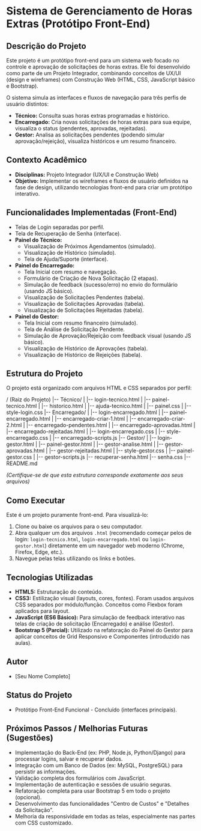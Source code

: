 # Sistema de Gerenciamento de Horas Extras (Protótipo Front-End)

## Descrição do Projeto

Este projeto é um protótipo front-end para um sistema web focado no controle e aprovação de solicitações de horas extras. Ele foi desenvolvido como parte de um Projeto Integrador, combinando conceitos de UX/UI (design e wireframes) com Construção Web (HTML, CSS, JavaScript básico e Bootstrap).

O sistema simula as interfaces e fluxos de navegação para três perfis de usuário distintos:
* **Técnico:** Consulta suas horas extras programadas e histórico.
* **Encarregado:** Cria novas solicitações de horas extras para sua equipe, visualiza o status (pendentes, aprovadas, rejeitadas).
* **Gestor:** Analisa as solicitações pendentes (podendo simular aprovação/rejeição), visualiza históricos e um resumo financeiro.

## Contexto Acadêmico

* **Disciplinas:** Projeto Integrador (UX/UI e Construção Web)
* **Objetivo:** Implementar os wireframes e fluxos de usuário definidos na fase de design, utilizando tecnologias front-end para criar um protótipo interativo.

## Funcionalidades Implementadas (Front-End)

* Telas de Login separadas por perfil.
* Tela de Recuperação de Senha (interface).
* **Painel do Técnico:**
    * Visualização de Próximos Agendamentos (simulado).
    * Visualização de Histórico (simulado).
    * Tela de Ajuda/Suporte (interface).
* **Painel do Encarregado:**
    * Tela Inicial com resumo e navegação.
    * Formulário de Criação de Nova Solicitação (2 etapas).
    * Simulação de feedback (sucesso/erro) no envio do formulário (usando JS básico).
    * Visualização de Solicitações Pendentes (tabela).
    * Visualização de Solicitações Aprovadas (tabela).
    * Visualização de Solicitações Rejeitadas (tabela).
* **Painel do Gestor:**
    * Tela Inicial com resumo financeiro (simulado).
    * Tela de Análise de Solicitação Pendente.
    * Simulação de Aprovação/Rejeição com feedback visual (usando JS básico).
    * Visualização de Histórico de Aprovações (tabela).
    * Visualização de Histórico de Rejeições (tabela).

## Estrutura do Projeto

O projeto está organizado com arquivos HTML e CSS separados por perfil:

/ (Raiz do Projeto) |-- Técnico/ | |-- login-tecnico.html | |-- painel-tecnico.html | |-- historico.html | |-- ajuda-tecnico.html | |-- painel.css | |-- style-login.css |-- Encarregado/ | |-- login-encarregado.html | |-- painel-encarregado.html | |-- encarregado-criar-1.html | |-- encarregado-criar-2.html | |-- encarregado-pendentes.html | |-- encarregado-aprovadas.html | |-- encarregado-rejeitadas.html | |-- login-encarregado.css | |-- style-encarregado.css | |-- encarregado-scripts.js |-- Gestor/ | |-- login-gestor.html | |-- painel-gestor.html | |-- gestor-analise.html | |-- gestor-aprovadas.html | |-- gestor-rejeitadas.html | |-- style-gestor.css | |-- painel-gestor.css | |-- gestor-scripts.js |-- recuperar-senha.html |-- senha.css |-- README.md

*(Certifique-se de que esta estrutura corresponde exatamente aos seus arquivos)*

## Como Executar

Este é um projeto puramente front-end. Para visualizá-lo:
1.  Clone ou baixe os arquivos para o seu computador.
2.  Abra qualquer um dos arquivos `.html` (recomendado começar pelos de login: `login-tecnico.html`, `login-encarregado.html` ou `login-gestor.html`) diretamente em um navegador web moderno (Chrome, Firefox, Edge, etc.).
3.  Navegue pelas telas utilizando os links e botões.

## Tecnologias Utilizadas

* **HTML5:** Estruturação do conteúdo.
* **CSS3:** Estilização visual (layouts, cores, fontes). Foram usados arquivos CSS separados por módulo/função. Conceitos como Flexbox foram aplicados para layout.
* **JavaScript (ES6 Básico):** Para simulação de feedback interativo nas telas de criação de solicitação (Encarregado) e análise (Gestor).
* **Bootstrap 5 (Parcial):** Utilizado na refatoração do Painel do Gestor para aplicar conceitos de Grid Responsivo e Componentes (introduzido nas aulas).

## Autor

* [Seu Nome Completo]

## Status do Projeto

* Protótipo Front-End Funcional - Concluído (interfaces principais).

## Próximos Passos / Melhorias Futuras (Sugestões)

* Implementação do Back-End (ex: PHP, Node.js, Python/Django) para processar logins, salvar e recuperar dados.
* Integração com um Banco de Dados (ex: MySQL, PostgreSQL) para persistir as informações.
* Validação completa dos formulários com JavaScript.
* Implementação de autenticação e sessões de usuário seguras.
* Refatoração completa para usar Bootstrap 5 em todo o projeto (opcional).
* Desenvolvimento das funcionalidades "Centro de Custos" e "Detalhes da Solicitação".
* Melhoria da responsividade em todas as telas, especialmente nas partes com CSS customizado.
